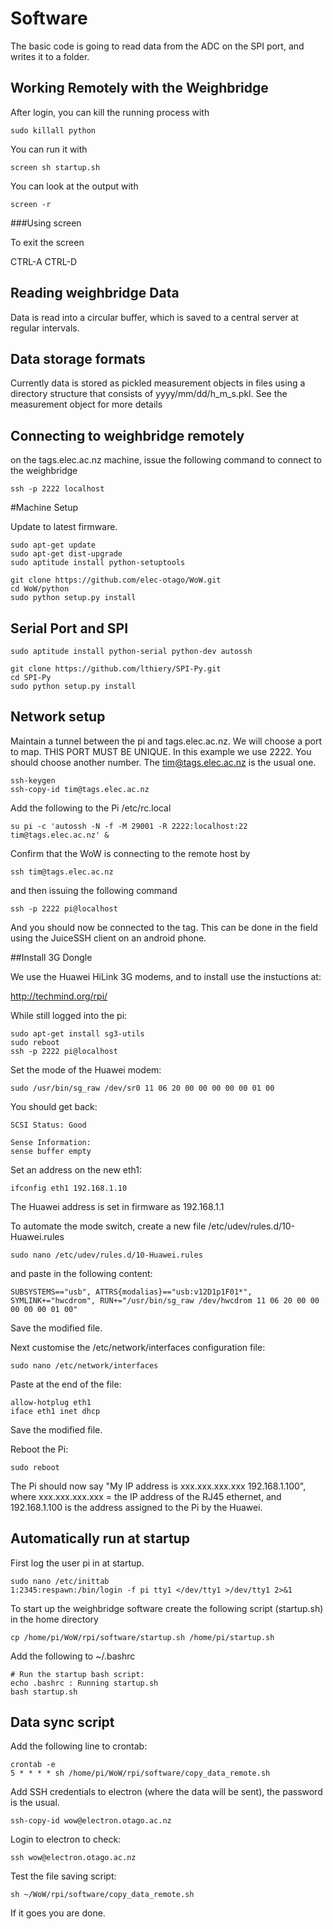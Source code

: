 # Software

The basic code is going to read data from the ADC on the SPI port, 
and writes it to a folder.

## Working Remotely with the Weighbridge

After login, you can kill the running process with

    sudo killall python

You can run it with

    screen sh startup.sh

You can look at the output with

    screen -r

###Using screen

To exit the screen

   CTRL-A CTRL-D




## Reading weighbridge Data

Data is read into a circular buffer, 
which is saved to a central server at regular intervals.

## Data storage formats

Currently data is stored as pickled measurement objects in files using a directory structure that 
consists of yyyy/mm/dd/h_m_s.pkl. See the measurement object for more details

## Connecting to weighbridge remotely

on the tags.elec.ac.nz machine, issue the following command to connect to the weighbridge

    ssh -p 2222 localhost

#Machine Setup

Update to latest firmware.

    sudo apt-get update
    sudo apt-get dist-upgrade 
    sudo aptitude install python-setuptools

    git clone https://github.com/elec-otago/WoW.git
    cd WoW/python
    sudo python setup.py install

## Serial Port and SPI

    sudo aptitude install python-serial python-dev autossh

    git clone https://github.com/lthiery/SPI-Py.git
    cd SPI-Py
    sudo python setup.py install

## Network setup

Maintain a tunnel between the pi and tags.elec.ac.nz. We will choose a port to map. 
THIS PORT MUST BE UNIQUE. In this example we use 2222. You should choose another number.
The tim@tags.elec.ac.nz is the usual one.

    ssh-keygen
    ssh-copy-id tim@tags.elec.ac.nz

Add the following to the Pi /etc/rc.local

    su pi -c 'autossh -N -f -M 29001 -R 2222:localhost:22 tim@tags.elec.ac.nz' &

Confirm that the WoW is connecting to the remote host by 

    ssh tim@tags.elec.ac.nz

and then issuing the following command

    ssh -p 2222 pi@localhost

And you should now be connected to the tag. This can be done in the field using the 
JuiceSSH client on an android phone.

##Install 3G Dongle

We use the Huawei HiLink 3G modems, and to install use the instuctions at:

  http://techmind.org/rpi/
  
While still logged into the pi:

    sudo apt-get install sg3-utils
    sudo reboot
    ssh -p 2222 pi@localhost
  
Set the mode of the Huawei modem:

    sudo /usr/bin/sg_raw /dev/sr0 11 06 20 00 00 00 00 00 01 00
  
You should get back:

    SCSI Status: Good
        
    Sense Information:
    sense buffer empty

Set an address on the new eth1:

    ifconfig eth1 192.168.1.10
  
The Huawei address is set in firmware as 192.168.1.1

To automate the mode switch, create a new file /etc/udev/rules.d/10-Huawei.rules

    sudo nano /etc/udev/rules.d/10-Huawei.rules

and paste in the following content:

    SUBSYSTEMS=="usb", ATTRS{modalias}=="usb:v12D1p1F01*", SYMLINK+="hwcdrom", RUN+="/usr/bin/sg_raw /dev/hwcdrom 11 06 20 00 00 00 00 00 01 00"

Save the modified file.

Next customise the /etc/network/interfaces configuration file:

    sudo nano /etc/network/interfaces

Paste at the end of the file:

    allow-hotplug eth1
    iface eth1 inet dhcp

Save the modified file.

Reboot the Pi:

    sudo reboot

The Pi should now say "My IP address is xxx.xxx.xxx.xxx 192.168.1.100", where xxx.xxx.xxx.xxx = the IP address of the RJ45 ethernet, and 192.168.1.100 is the address assigned to the Pi by the Huawei.


  


## Automatically run at startup

First log the user pi in at startup.

    sudo nano /etc/inittab
    1:2345:respawn:/bin/login -f pi tty1 </dev/tty1 >/dev/tty1 2>&1

To start up the weighbridge software create the following script  (startup.sh) in the home directory

    cp /home/pi/WoW/rpi/software/startup.sh /home/pi/startup.sh

Add the following to ~/.bashrc

    # Run the startup bash script:
    echo .bashrc : Running startup.sh
    bash startup.sh

## Data sync script

Add the following line to crontab:

    crontab -e
    5 * * * * sh /home/pi/WoW/rpi/software/copy_data_remote.sh
  
Add SSH credentials to electron (where the data will be sent),
the password is the usual.

    ssh-copy-id wow@electron.otago.ac.nz
  
Login to electron to check:

    ssh wow@electron.otago.ac.nz
  
Test the file saving script:

    sh ~/WoW/rpi/software/copy_data_remote.sh
  
If it goes you are done.
